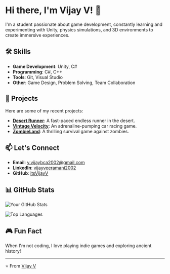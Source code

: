 # Hi there, I'm Vijay V! 👋

I'm a student passionate about game development, constantly learning and experimenting with Unity, physics simulations, and 3D environments to create immersive experiences.

## 🛠️ Skills
- **Game Development**: Unity, C#
- **Programming**: C#, C++
- **Tools**: Git, Visual Studio
- **Other**: Game Design, Problem Solving, Team Collaboration

## 🚀 Projects
Here are some of my recent projects:
- **[Desert Runner](https://github.com/yourusername/temple-exploration)**: A fast-paced endless runner in the desert.
- **[Vintage Velocity](https://github.com/yourusername/lost-relic-hunter)**: An adrenaline-pumping car racing game.
- **[ZombieLand](https://github.com/yourusername/endless-runner)**: A thrilling survival game against zombies.

## 📫 Let's Connect
- **Email**: [v.vijaybca2002@gmail.com](mailto:v.vijaybca2002@gmail.com)
- **LinkedIn**: [vijayveeramani2002](https://www.linkedin.com/in/vijayveeramani2002/)
- **GitHub**: [itsVijayV](https://github.com/itsVijayV)

## 📊 GitHub Stats
![Your GitHub Stats](https://github-readme-stats.vercel.app/api?username=itsVijayV&theme=dark)

![Top Languages](https://github-readme-stats.vercel.app/api/top-langs/?username=itsVijayV&layout=compact)

## 🎮 Fun Fact
When I'm not coding, I love playing indie games and exploring ancient history!

---

⭐️ From [Vijay V](https://github.com/itsVijayV)
